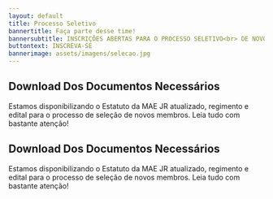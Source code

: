 ```yaml
---
layout: default
title: Processo Seletivo
bannertitle: Faça parte desse time!
bannersubtitle: INSCRIÇÕES ABERTAS PARA O PROCESSO SELETIVO<br> DE NOVOS MEMBROS
buttontext: INSCREVA-SE
bannerimage: assets/imagens/selecao.jpg
---
```

<section class="bloco" id="Download Dos Documentos Necessários"><h2>Download Dos Documentos Necessários</h2><p>Estamos disponibilizando o Estatuto da MAE JR atualizado, regimento e edital para o processo de seleção de novos membros. Leia tudo com bastante atenção!</p> </section>

<a class="url-pdf" href="http://google.com"><i class="fas fa-file-pdf"></i></a>

<a class="url-pdf" href="http://google.com"><i class="fas fa-file-pdf"></i></a>

<a class="url-pdf" href="http://google.com"><i class="fas fa-file-pdf"></i></a>

<section class="bloco" id="pdfs">
    <h2>Download Dos Documentos Necessários</h2>
    <p>Estamos disponibilizando o Estatuto da MAE JR atualizado, regimento e edital para o processo de seleção de novos membros. Leia tudo com bastante atenção!</p>
    <div class="pdf-icons">
        <a class="url-pdf"><i class="fas fa-file-pdf"></i></a>
        <a class="url-pdf"><i class="fas fa-file-pdf"></i></a>
        <a class="url-pdf"><i class="fas fa-file-pdf"></i></a>
    </div>
</section>